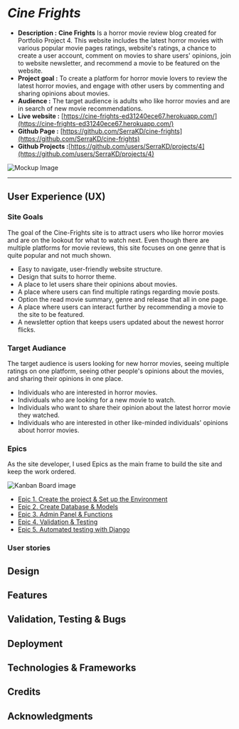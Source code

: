 # ***Cine Frights***

- **Description :** **Cine Frights** Is a horror movie review blog created for Portfolio Project 4. This website includes the latest horror movies with various popular movie pages ratings, website's ratings, a chance to create a user account, comment on movies to share users' opinions, join to website newsletter, and recommend a movie to be featured on the website.
- **Project goal :** To create a platform for horror movie lovers to review the latest horror movies, and engage with other users by commenting and sharing opinions about movies.
- **Audience :**  The target audience is adults who like horror movies and are in search of new movie recommendations.
- **Live website :** [https://cine-frights-ed31240ece67.herokuapp.com/](https://cine-frights-ed31240ece67.herokuapp.com/)
- **Github Page :** [https://github.com/SerraKD/cine-frights](https://github.com/SerraKD/cine-frights)
- **Github Projects :**[https://github.com/users/SerraKD/projects/4](https://github.com/users/SerraKD/projects/4)

![Mockup Image](/docs/#)

---

## User Experience (UX)

### **Site Goals**

The goal of the Cine-Frights site is to attract users who like horror movies and are on the lookout for what to watch next. Even though there are multiple platforms for movie reviews, this site focuses on one genre that is quite popular and not much shown.

- Easy to navigate, user-friendly website structure.
- Design that suits to horror theme.
- A place to let users share their opinions about movies.
- A place where users can find multiple ratings regarding movie posts.
- Option the read movie summary, genre and release that all in one page.
- A place where users can interact further by recommending a movie to the site to be featured.
- A newsletter option that keeps users updated about the newest horror flicks.

### **Target Audiance**

The target audience is users looking for new horror movies, seeing multiple ratings on one platform, seeing other people's opinions about the movies, and sharing their opinions in one place. 

- Individuals who are interested in horror movies.
- Individuals who are looking for a new movie to watch.
- Individuals who want to share their opinion about the latest horror movie they watched.
- Individuals who are interested in other like-minded individuals' opinions about horror movies.

### **Epics**

As the site developer, I used Epics as the main frame to build the site and keep the work ordered.

![Kanban Board image](docs/)

- [Epic 1. Create the project & Set up the Environment](https://github.com/users/SerraKD/projects/4/views/1?pane=issue&itemId=71533834)
- [Epic 2. Create Database & Models](https://github.com/users/SerraKD/projects/4/views/1?pane=issue&itemId=71536163)
- [Epic 3. Admin Panel & Functions](https://github.com/users/SerraKD/projects/4/views/1?pane=issue&itemId=71563124)
- [Epic 4. Validation & Testing](https://github.com/users/SerraKD/projects/4/views/1?pane=issue&itemId=71564008)
- [Epic 5. Automated testing with Django](https://github.com/users/SerraKD/projects/4/views/1?pane=issue&itemId=71564953)


### **User stories**


## Design
## Features
## Validation, Testing & Bugs
## Deployment
## Technologies & Frameworks
## Credits
## Acknowledgments